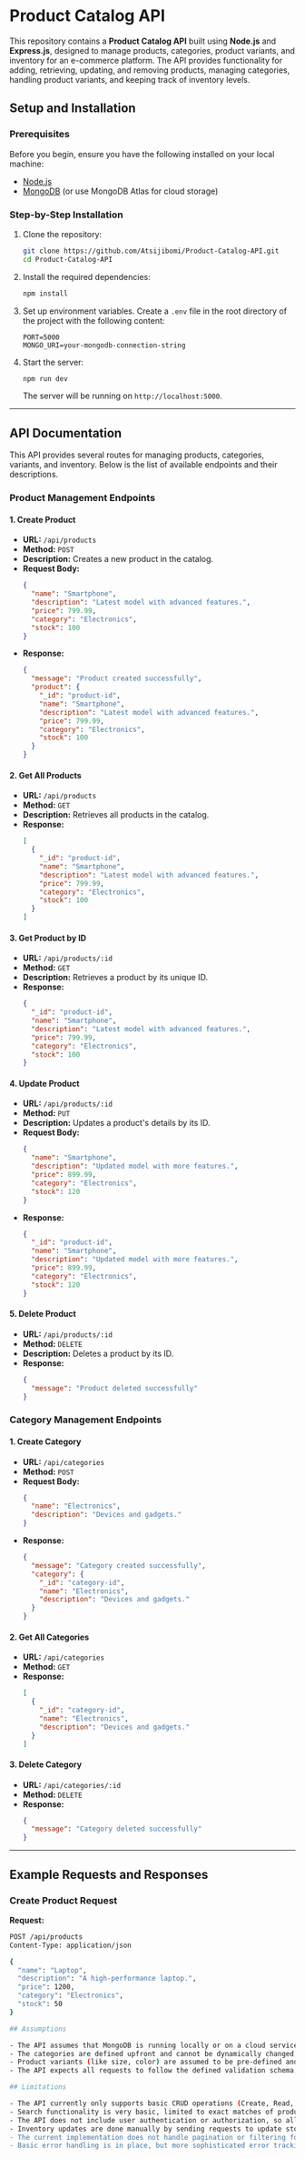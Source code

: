 # Product Catalog API

This repository contains a **Product Catalog API** built using **Node.js** and **Express.js**, designed to manage products, categories, product variants, and inventory for an e-commerce platform. The API provides functionality for adding, retrieving, updating, and removing products, managing categories, handling product variants, and keeping track of inventory levels.

## Setup and Installation

### Prerequisites
Before you begin, ensure you have the following installed on your local machine:
- [Node.js](https://nodejs.org/)
- [MongoDB](https://www.mongodb.com/) (or use MongoDB Atlas for cloud storage)

### Step-by-Step Installation

1. Clone the repository:
    ```bash
    git clone https://github.com/Atsijibomi/Product-Catalog-API.git
    cd Product-Catalog-API
    ```

2. Install the required dependencies:
    ```bash
    npm install
    ```

3. Set up environment variables. Create a `.env` file in the root directory of the project with the following content:
    ```text
    PORT=5000
    MONGO_URI=your-mongodb-connection-string
    ```

4. Start the server:
    ```bash
    npm run dev
    ```

    The server will be running on `http://localhost:5000`.

---

## API Documentation

This API provides several routes for managing products, categories, variants, and inventory. Below is the list of available endpoints and their descriptions.

### Product Management Endpoints

#### 1. **Create Product**
- **URL:** `/api/products`
- **Method:** `POST`
- **Description:** Creates a new product in the catalog.
- **Request Body:**
    ```json
    {
      "name": "Smartphone",
      "description": "Latest model with advanced features.",
      "price": 799.99,
      "category": "Electronics",
      "stock": 100
    }
    ```
- **Response:**
    ```json
    {
      "message": "Product created successfully",
      "product": {
        "_id": "product-id",
        "name": "Smartphone",
        "description": "Latest model with advanced features.",
        "price": 799.99,
        "category": "Electronics",
        "stock": 100
      }
    }
    ```

#### 2. **Get All Products**
- **URL:** `/api/products`
- **Method:** `GET`
- **Description:** Retrieves all products in the catalog.
- **Response:**
    ```json
    [
      {
        "_id": "product-id",
        "name": "Smartphone",
        "description": "Latest model with advanced features.",
        "price": 799.99,
        "category": "Electronics",
        "stock": 100
      }
    ]
    ```

#### 3. **Get Product by ID**
- **URL:** `/api/products/:id`
- **Method:** `GET`
- **Description:** Retrieves a product by its unique ID.
- **Response:**
    ```json
    {
      "_id": "product-id",
      "name": "Smartphone",
      "description": "Latest model with advanced features.",
      "price": 799.99,
      "category": "Electronics",
      "stock": 100
    }
    ```

#### 4. **Update Product**
- **URL:** `/api/products/:id`
- **Method:** `PUT`
- **Description:** Updates a product's details by its ID.
- **Request Body:**
    ```json
    {
      "name": "Smartphone",
      "description": "Updated model with more features.",
      "price": 899.99,
      "category": "Electronics",
      "stock": 120
    }
    ```
- **Response:**
    ```json
    {
      "_id": "product-id",
      "name": "Smartphone",
      "description": "Updated model with more features.",
      "price": 899.99,
      "category": "Electronics",
      "stock": 120
    }
    ```

#### 5. **Delete Product**
- **URL:** `/api/products/:id`
- **Method:** `DELETE`
- **Description:** Deletes a product by its ID.
- **Response:**
    ```json
    {
      "message": "Product deleted successfully"
    }
    ```

### Category Management Endpoints

#### 1. **Create Category**
- **URL:** `/api/categories`
- **Method:** `POST`
- **Request Body:**
    ```json
    {
      "name": "Electronics",
      "description": "Devices and gadgets."
    }
    ```
- **Response:**
    ```json
    {
      "message": "Category created successfully",
      "category": {
        "_id": "category-id",
        "name": "Electronics",
        "description": "Devices and gadgets."
      }
    }
    ```

#### 2. **Get All Categories**
- **URL:** `/api/categories`
- **Method:** `GET`
- **Response:**
    ```json
    [
      {
        "_id": "category-id",
        "name": "Electronics",
        "description": "Devices and gadgets."
      }
    ]
    ```

#### 3. **Delete Category**
- **URL:** `/api/categories/:id`
- **Method:** `DELETE`
- **Response:**
    ```json
    {
      "message": "Category deleted successfully"
    }
    ```

---

## Example Requests and Responses

### Create Product Request

**Request:**
```bash
POST /api/products
Content-Type: application/json

{
  "name": "Laptop",
  "description": "A high-performance laptop.",
  "price": 1200,
  "category": "Electronics",
  "stock": 50
}

## Assumptions

- The API assumes that MongoDB is running locally or on a cloud service (e.g., MongoDB Atlas) and the connection string is correctly configured in the `.env` file.
- The categories are defined upfront and cannot be dynamically changed through the API without administrative permissions.
- Product variants (like size, color) are assumed to be pre-defined and not dynamically generated.
- The API expects all requests to follow the defined validation schema, and errors will be thrown if invalid data is provided.

## Limitations

- The API currently only supports basic CRUD operations (Create, Read, Update, Delete) for products, categories, variants, and inventory.
- Search functionality is very basic, limited to exact matches of product attributes.
- The API does not include user authentication or authorization, so all endpoints are publicly accessible (a future enhancement could add roles and permissions).
- Inventory updates are done manually by sending requests to update stock levels. There's no automatic tracking of inventory changes (e.g., when an order is placed).
- The current implementation does not handle pagination or filtering for retrieving large sets of data, which could cause performance issues when scaling.
- Basic error handling is in place, but more sophisticated error tracking and logging can be implemented for production use.

